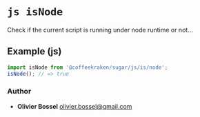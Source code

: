 


<!-- @namespace    sugar.js.is -->
<!-- @name    isNode -->

# ```js isNode ```


Check if the current script is running under node runtime or not...



## Example (js)

```js
import isNode from '@coffeekraken/sugar/js/is/node';
isNode(); // => true
```


### Author
- **Olivier Bossel** <a href="mailto:olivier.bossel@gmail.com">olivier.bossel@gmail.com</a> 



